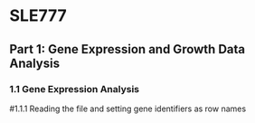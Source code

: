 # SLE777
## Part 1: Gene Expression and Growth Data Analysis
### 1.1 Gene Expression Analysis
#1.1.1 Reading the file and setting gene identifiers as row names

